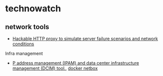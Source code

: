 # technowatch

## network tools

- [Hackable HTTP proxy to simulate server failure scenarios and network conditions](https://github.com/canalplus/toxy)

Infra management
- [P address management (IPAM) and data center infrastructure management (DCIM) tool.](https://github.com/digitalocean/netbox), [docker netbox](https://github.com/ninech/netbox-docker)
